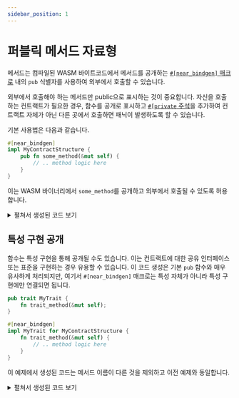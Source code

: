 ```yaml
---
sidebar_position: 1
---
```


# 퍼블릭 메서드 자료형

메서드는 컴파일된 WASM 바이트코드에서 메서드를 공개하는 [`#[near_bindgen]` 매크로](../contract-structure/near-bindgen.md) 내의 `pub` 식별자를 사용하여 외부에서 호출할 수 있습니다.

외부에서 호출해야 하는 메서드만 public으로 표시하는 것이 중요합니다. 자신을 호출하는 컨트랙트가 필요한 경우, 함수를 공개로 표시하고 [`#[private` 주석](private-methods.md)을 추가하여 컨트랙트 자체가 아닌 다른 곳에서 호출하면 패닉이 발생하도록 할 수 있습니다.

기본 사용법은 다음과 같습니다.

```rust
#[near_bindgen]
impl MyContractStructure {
    pub fn some_method(&mut self) {
        // .. method logic here
    }
}
```

이는 WASM 바이너리에서 `some_method`를 공개하고 외부에서 호출될 수 있도록 허용합니다.


<details>
  <summary>펼쳐서 생성된 코드 보기</summary>

```rust
#[cfg(target_arch = "wasm32")]
#[no_mangle]
pub extern "C" fn some_method() {
    near_sdk::env::setup_panic_hook();
    if near_sdk::env::attached_deposit() != 0 {
        near_sdk::env::panic("Method some_method doesn\'t accept deposit".as_bytes());
    }
    let mut contract: MyContractStructure = near_sdk::env::state_read().unwrap_or_default();
    contract.some_method();
    near_sdk::env::state_write(&contract);
}
```
</details>

## 특성 구현 공개

함수는 특성 구현을 통해 공개될 수도 있습니다. 이는 컨트랙트에 대한 공유 인터페이스 또는 표준을 구현하는 경우 유용할 수 있습니다. 이 코드 생성은 기본 `pub` 함수와 매우 유사하게 처리되지만, 여기서 `#[near_bindgen]` 매크로는 특성 자체가 아니라 특성 구현에만 연결되면 됩니다.

```rust
pub trait MyTrait {
    fn trait_method(&mut self);
}

#[near_bindgen]
impl MyTrait for MyContractStructure {
    fn trait_method(&mut self) {
        // .. method logic here
    }
}
```

이 예제에서 생성된 코드는 메서드 이름이 다른 것을 제외하고 이전 예제와 동일합니다.

<details>
  <summary>펼쳐서 생성된 코드 보기</summary>

```rust
#[cfg(target_arch = "wasm32")]
#[no_mangle]
pub extern "C" fn trait_method() {
    near_sdk::env::setup_panic_hook();
    if near_sdk::env::attached_deposit() != 0 {
        near_sdk::env::panic("Method trait_method doesn\'t accept deposit".as_bytes());
    }
    let mut contract: MyContractStructure = near_sdk::env::state_read().unwrap_or_default();
    contract.trait_method();
    near_sdk::env::state_write(&contract);
}
```
</details>
